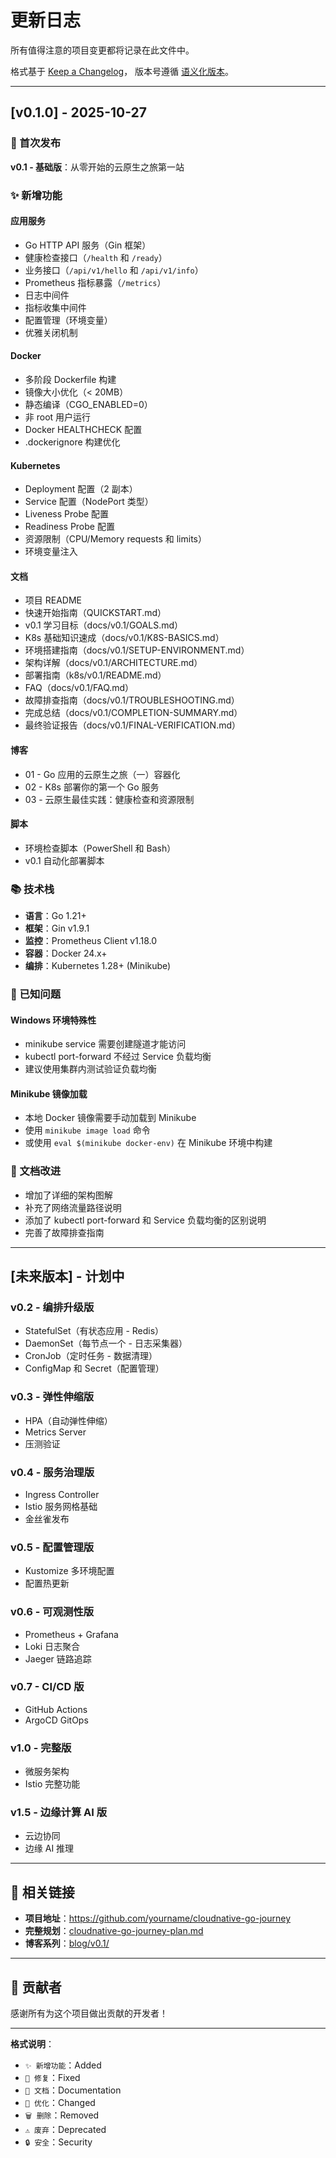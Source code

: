 # 更新日志

所有值得注意的项目变更都将记录在此文件中。

格式基于 [Keep a Changelog](https://keepachangelog.com/zh-CN/1.0.0/)，
版本号遵循 [语义化版本](https://semver.org/lang/zh-CN/)。

---

## [v0.1.0] - 2025-10-27

### 🎉 首次发布

**v0.1 - 基础版**：从零开始的云原生之旅第一站

### ✨ 新增功能

#### 应用服务
- Go HTTP API 服务（Gin 框架）
- 健康检查接口（`/health` 和 `/ready`）
- 业务接口（`/api/v1/hello` 和 `/api/v1/info`）
- Prometheus 指标暴露（`/metrics`）
- 日志中间件
- 指标收集中间件
- 配置管理（环境变量）
- 优雅关闭机制

#### Docker
- 多阶段 Dockerfile 构建
- 镜像大小优化（< 20MB）
- 静态编译（CGO_ENABLED=0）
- 非 root 用户运行
- Docker HEALTHCHECK 配置
- .dockerignore 构建优化

#### Kubernetes
- Deployment 配置（2 副本）
- Service 配置（NodePort 类型）
- Liveness Probe 配置
- Readiness Probe 配置
- 资源限制（CPU/Memory requests 和 limits）
- 环境变量注入

#### 文档
- 项目 README
- 快速开始指南（QUICKSTART.md）
- v0.1 学习目标（docs/v0.1/GOALS.md）
- K8s 基础知识速成（docs/v0.1/K8S-BASICS.md）
- 环境搭建指南（docs/v0.1/SETUP-ENVIRONMENT.md）
- 架构详解（docs/v0.1/ARCHITECTURE.md）
- 部署指南（k8s/v0.1/README.md）
- FAQ（docs/v0.1/FAQ.md）
- 故障排查指南（docs/v0.1/TROUBLESHOOTING.md）
- 完成总结（docs/v0.1/COMPLETION-SUMMARY.md）
- 最终验证报告（docs/v0.1/FINAL-VERIFICATION.md）

#### 博客
- 01 - Go 应用的云原生之旅（一）容器化
- 02 - K8s 部署你的第一个 Go 服务
- 03 - 云原生最佳实践：健康检查和资源限制

#### 脚本
- 环境检查脚本（PowerShell 和 Bash）
- v0.1 自动化部署脚本

### 📚 技术栈

- **语言**：Go 1.21+
- **框架**：Gin v1.9.1
- **监控**：Prometheus Client v1.18.0
- **容器**：Docker 24.x+
- **编排**：Kubernetes 1.28+ (Minikube)

### 🐛 已知问题

#### Windows 环境特殊性
- minikube service 需要创建隧道才能访问
- kubectl port-forward 不经过 Service 负载均衡
- 建议使用集群内测试验证负载均衡

#### Minikube 镜像加载
- 本地 Docker 镜像需要手动加载到 Minikube
- 使用 `minikube image load` 命令
- 或使用 `eval $(minikube docker-env)` 在 Minikube 环境中构建

### 📝 文档改进

- 增加了详细的架构图解
- 补充了网络流量路径说明
- 添加了 kubectl port-forward 和 Service 负载均衡的区别说明
- 完善了故障排查指南

---

## [未来版本] - 计划中

### v0.2 - 编排升级版
- StatefulSet（有状态应用 - Redis）
- DaemonSet（每节点一个 - 日志采集器）
- CronJob（定时任务 - 数据清理）
- ConfigMap 和 Secret（配置管理）

### v0.3 - 弹性伸缩版
- HPA（自动弹性伸缩）
- Metrics Server
- 压测验证

### v0.4 - 服务治理版
- Ingress Controller
- Istio 服务网格基础
- 金丝雀发布

### v0.5 - 配置管理版
- Kustomize 多环境配置
- 配置热更新

### v0.6 - 可观测性版
- Prometheus + Grafana
- Loki 日志聚合
- Jaeger 链路追踪

### v0.7 - CI/CD 版
- GitHub Actions
- ArgoCD GitOps

### v1.0 - 完整版
- 微服务架构
- Istio 完整功能

### v1.5 - 边缘计算 AI 版
- 云边协同
- 边缘 AI 推理

---

## 🔗 相关链接

- **项目地址**：https://github.com/yourname/cloudnative-go-journey
- **完整规划**：[cloudnative-go-journey-plan.md](cloudnative-go-journey-plan.md)
- **博客系列**：[blog/v0.1/](blog/v0.1/)

---

## 🤝 贡献者

感谢所有为这个项目做出贡献的开发者！

---

**格式说明**：
- `✨ 新增功能`：Added
- `🔧 修复`：Fixed
- `📝 文档`：Documentation
- `🎨 优化`：Changed
- `🗑️ 删除`：Removed
- `⚠️ 废弃`：Deprecated
- `🔒 安全`：Security
